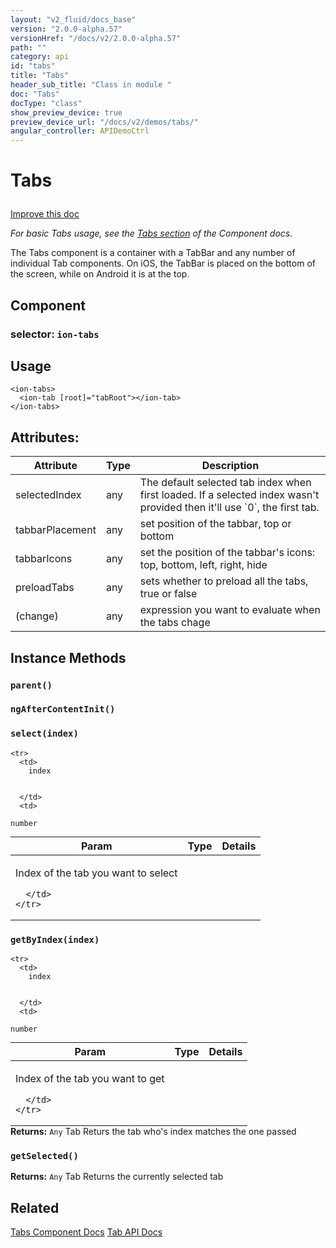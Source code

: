 ```yaml
---
layout: "v2_fluid/docs_base"
version: "2.0.0-alpha.57"
versionHref: "/docs/v2/2.0.0-alpha.57"
path: ""
category: api
id: "tabs"
title: "Tabs"
header_sub_title: "Class in module "
doc: "Tabs"
docType: "class"
show_preview_device: true
preview_device_url: "/docs/v2/demos/tabs/"
angular_controller: APIDemoCtrl 
---
```










<h1 class="api-title">


Tabs






</h1>

<a class="improve-v2-docs" href='http://github.com/driftyco/ionic/edit/2.0/ionic/components/tabs/tabs.ts#L14'>
Improve this doc
</a>






<p><em>For basic Tabs usage, see the <a href="../../../../components/#tabs">Tabs section</a>
of the Component docs.</em></p>
<p>The Tabs component is a container with a TabBar and any number of
individual Tab components. On iOS, the TabBar is placed on the bottom of
the screen, while on Android it is at the top.</p>


<h2>Component</h2>
<h3>selector: <code>ion-tabs</code></h3>
<!-- @usage tag -->

<h2>Usage</h2>

<pre><code class="lang-html">&lt;ion-tabs&gt;
  &lt;ion-tab [root]=&quot;tabRoot&quot;&gt;&lt;/ion-tab&gt;
&lt;/ion-tabs&gt;
</code></pre>




<!-- @property tags -->

<h2>Attributes:</h2>
<table class="table" style="margin:0;">
<thead>
<tr>
<th>Attribute</th>
























<th>Type</th>


<th>Description</th>
</tr>
</thead>
<tbody>

<tr>
<td>
selectedIndex
</td>


<td>
any
</td>


<td>
The default selected tab index when first loaded. If a selected index wasn't provided then it'll use `0`, the first tab.
</td>
</tr>

<tr>
<td>
tabbarPlacement
</td>


<td>
any
</td>


<td>
set position of the tabbar, top or bottom
</td>
</tr>

<tr>
<td>
tabbarIcons
</td>


<td>
any
</td>


<td>
set the position of the tabbar's icons: top, bottom, left, right, hide
</td>
</tr>

<tr>
<td>
preloadTabs
</td>


<td>
any
</td>


<td>
sets whether to preload all the tabs, true or false
</td>
</tr>

<tr>
<td>
(change)
</td>


<td>
any
</td>


<td>
expression you want to evaluate when the tabs chage
</td>
</tr>

</tbody>
</table>



<!-- instance methods on the class -->

<h2>Instance Methods</h2>

<div id="parent"></div>

<h3>
<code>parent()</code>
  

</h3>












<div id="ngAfterContentInit"></div>

<h3>
<code>ngAfterContentInit()</code>
  

</h3>












<div id="select"></div>

<h3>
<code>select(index)</code>
  

</h3>




<table class="table param-table" style="margin:0;">
  <thead>
    <tr>
      <th>Param</th>
      <th>Type</th>
      <th>Details</th>
    </tr>
  </thead>
  <tbody>
    
    <tr>
      <td>
        index
        
        
      </td>
      <td>
        
  <code>number</code>
      </td>
      <td>
        <p>Index of the tab you want to select</p>

        
      </td>
    </tr>
    
  </tbody>
</table>








<div id="getByIndex"></div>

<h3>
<code>getByIndex(index)</code>
  

</h3>




<table class="table param-table" style="margin:0;">
  <thead>
    <tr>
      <th>Param</th>
      <th>Type</th>
      <th>Details</th>
    </tr>
  </thead>
  <tbody>
    
    <tr>
      <td>
        index
        
        
      </td>
      <td>
        
  <code>number</code>
      </td>
      <td>
        <p>Index of the tab you want to get</p>

        
      </td>
    </tr>
    
  </tbody>
</table>





<div class="return-value">
<i class="icon ion-arrow-return-left"></i>
<b>Returns:</b> 
  <code>Any</code> Tab Returs the tab who's index matches the one passed
</div>




<div id="getSelected"></div>

<h3>
<code>getSelected()</code>
  

</h3>








<div class="return-value">
<i class="icon ion-arrow-return-left"></i>
<b>Returns:</b> 
  <code>Any</code> Tab Returns the currently selected tab
</div>


<!-- related link -->

<h2>Related</h2>

<a href='/docs/v2/components#tabs'>Tabs Component Docs</a>
<a href='../Tab'>Tab API Docs</a><!-- end content block -->


<!-- end body block -->

